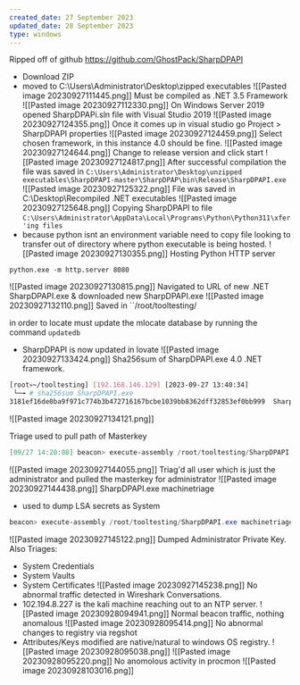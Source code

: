```yaml
---
created_date: 27 September 2023
updated_date: 28 September 2023
type: windows
---
```


Ripped off of github https://github.com/GhostPack/SharpDPAPI
- Download ZIP
- moved to C:\Users\Administrator\Desktop\zipped executables 
![[Pasted image 20230927111445.png]]
Must be compiled as .NET 3.5 Framework
![[Pasted image 20230927112330.png]]
On Windows Server 2019 opened SharpDPAPi.sln file with Visual Studio 2019
![[Pasted image 20230927124355.png]]
Once it comes up in visual studio go Project > SharpDPAPI properties
![[Pasted image 20230927124459.png]]
Select chosen framework, in this instance 4.0 should be fine.
![[Pasted image 20230927124644.png]]
Change to release version and click start
![[Pasted image 20230927124817.png]]
After successful compilation the file was saved in `C:\Users\Administrator\Desktop\unzipped executables\SharpDPAPI-master\SharpDPAP\bin\Release\SharpDPAPI.exe`
![[Pasted image 20230927125322.png]]
File was saved in C:\Desktop\Recompiled .NET executables
![[Pasted image 20230927125648.png]]
Copying SharpDPAPI to file `C:\Users\Administrator\AppData\Local\Programs\Python\Python311\xfer'ing files` 
- because python isnt an environment variable need to copy file looking to transfer out of directory where python executable is being hosted.
![[Pasted image 20230927130355.png]]
Hosting Python HTTP server
```shell
python.exe -m http.server 8080
```
![[Pasted image 20230927130815.png]]
Navigated to URL of new .NET SharpDPAPI.exe & downloaded new SharpDPAPI.exe
![[Pasted image 20230927132110.png]]
Saved in ``/root/tooltesting/

in order to locate must update the mlocate database by running the command `updatedb`
- SharpDPAPI is now updated in lovate
![[Pasted image 20230927133424.png]]
Sha256sum of SharpDPAPI.exe 4.0 .NET framework.
```bash
[root💀~/tooltesting] [192.168.146.129] [2023-09-27 13:40:34] 
 └─╼ # sha256sum SharpDPAPI.exe 
3181ef16de0ba9f971c774b3b472716167bcbe1039bb8362dff32853ef0bb999  SharpDPAPI.exe
```
![[Pasted image 20230927134121.png]]

Triage used to pull path of Masterkey
```powershell
[09/27 14:20:08] beacon> execute-assembly /root/tooltesting/SharpDPAPI.exe triage /password:Password1
```
![[Pasted image 20230927144055.png]]
Triag'd all user which is just the administrator and pulled the masterkey for administrator
![[Pasted image 20230927144438.png]]
SharpDPAPI.exe machinetriage
- used to dump LSA secrets as System
```powershell
beacon> execute-assembly /root/tooltesting/SharpDPAPI.exe machinetriage
```
![[Pasted image 20230927145122.png]]
Dumped Administrator Private Key.
Also Triages:
- System Credentials
- System Vaults
- System Certificates
![[Pasted image 20230927145238.png]]
No abnormal traffic detected in Wireshark Conversations.
- 102.194.8.227 is the kali machine reaching out to an NTP server.
![[Pasted image 20230928094941.png]]
Normal beacon traffic, nothing anomalous
![[Pasted image 20230928095414.png]]
No abnormal changes to  registry via regshot
-  Attributes/Keys modified are native/natural to windows OS registry.
![[Pasted image 20230928095038.png]]
![[Pasted image 20230928095220.png]]
No anomolous activity in procmon
![[Pasted image 20230928103016.png]]